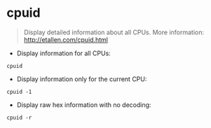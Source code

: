 # cpuid

> Display detailed information about all CPUs.
> More information: <http://etallen.com/cpuid.html>

- Display information for all CPUs:

`cpuid`

- Display information only for the current CPU:

`cpuid -1`

- Display raw hex information with no decoding:

`cpuid -r`

